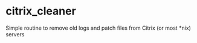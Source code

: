 # citrix_cleaner
Simple routine to remove old logs and patch files from Citrix (or most *nix) servers
